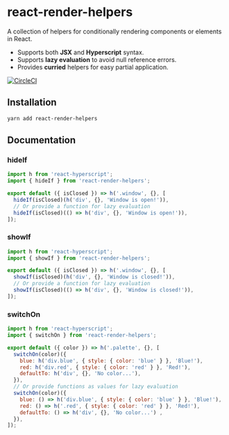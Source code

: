 # react-render-helpers
A collection of helpers for conditionally rendering components or elements in React.

- Supports both **JSX** and **Hyperscript** syntax.
- Supports **lazy evaluation** to avoid null reference errors.
- Provides **curried** helpers for easy partial application.

[![CircleCI](https://circleci.com/gh/jth0024/react-render-helpers/tree/master.svg?style=svg)](https://circleci.com/gh/jth0024/react-render-helpers/tree/master)

## Installation

```bash
yarn add react-render-helpers
```

## Documentation

### hideIf

```javascript
import h from 'react-hyperscript';
import { hideIf } from 'react-render-helpers';

export default ({ isClosed }) => h('.window', {}, [
  hideIf(isClosed)(h('div', {}, 'Window is open!')),
  // Or provide a function for lazy evaluation
  hideIf(isClosed)(() => h('div', {}, 'Window is open!')),
]);
```


### showIf

```javascript
import h from 'react-hyperscript';
import { showIf } from 'react-render-helpers';

export default ({ isClosed }) => h('.window', {}, [
  showIf(isClosed)(h('div', {}, 'Window is closed!')),
  // Or provide a function for lazy evaluation
  showIf(isClosed)(() => h('div', {}, 'Window is closed!')),
]);
```


### switchOn

```javascript
import h from 'react-hyperscript';
import { switchOn } from 'react-render-helpers';

export default ({ color }) => h('.palette', {}, [
  switchOn(color)({
    blue: h('div.blue', { style: { color: 'blue' } }, 'Blue!'),
    red: h('div.red', { style: { color: 'red' } }, 'Red!'),
    defaultTo: h('div', {}, 'No color...'),
  }),
  // Or provide functions as values for lazy evaluation
  switchOn(color)({
    blue: () => h('div.blue', { style: { color: 'blue' } }, 'Blue!'),
    red: () => h('.red', { style: { color: 'red' } }, 'Red!'),
    defaultTo: () => h('div', {}, 'No color...') ,
  }),
]);
```
